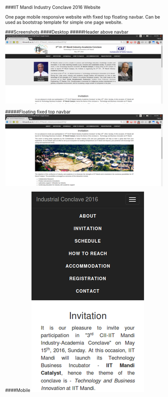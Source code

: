 ###IIT Mandi Industry Conclave 2016 Website 

One page mobile responsive website with fixed top floating navbar. Can be used as bootstrap template for simple one page website.

###Screenshots
####Desktop
#####Header above navbar
![Desktop unscrolled](/1.png?raw=true "Header above navbar")

#####Floating fixed top navbar
![Desktop scrolled](/2.png?raw=true "Floating fixed top navbar")

####Mobile
![Mobile navbar](/3.png?raw=true "Mobile nav menu")

